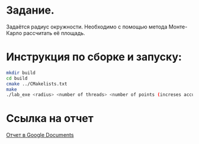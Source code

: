 # Задание.
Задаётся радиус окружности. Необходимо с помощью метода Монте-Карло рассчитать её 
площадь.
# Инструкция по сборке и запуску:
```sh
mkdir build
cd build
cmake ../CMakelists.txt
make
./lab_exe <radius> <number of threads> <number of points (increses accuracy)>
```
# Ссылка на отчет
[Отчет в Google Documents](https://docs.google.com/document/d/1m7VkUi4XbKxVHw8FGINt46txZ3dfCidh/edit?usp=sharing&ouid=101030734348693683939&rtpof=true&sd=true)